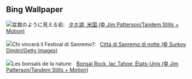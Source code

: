 ## Bing Wallpaper
![](https://www.bing.com/th?id=OHR.LakeTahoeRock_JA-JP1426233885_UHD.jpg&w=1000)盆栽のように見える岩:&nbsp;&ensp;[タホ湖, 米国 (© Jim Patterson/Tandem Stills + Motion)](https://www.bing.com/th?id=OHR.LakeTahoeRock_JA-JP1426233885_UHD.jpg)
<br><br/>
![](https://www.bing.com/th?id=OHR.SanremoFestival_IT-IT4644793189_UHD.jpg&w=1000)Chi vincerà il Festival di Sanremo?:&nbsp;&ensp;[Città di Sanremo di notte (© Surkov Dimitri/Getty Images)](https://www.bing.com/th?id=OHR.SanremoFestival_IT-IT4644793189_UHD.jpg)
<br><br/>
![](https://www.bing.com/th?id=OHR.LakeTahoeRock_FR-FR6130128094_UHD.jpg&w=1000)Les bonsaïs de la nature:&nbsp;&ensp;[Bonsai Rock, lac Tahoe, États-Unis (© Jim Patterson/Tandem Stills + Motion)](https://www.bing.com/th?id=OHR.LakeTahoeRock_FR-FR6130128094_UHD.jpg)
<br><br/>
